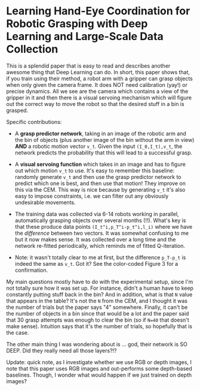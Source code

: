 # Learning Hand-Eye Coordination for Robotic Grasping with Deep Learning and Large-Scale Data Collection

This is a splendid paper that is easy to read and describes another awesome
thing that Deep Learning can do. In short, this paper shows that, if you train
using their method, a robot arm with a gripper can grasp objects when only given
the camera frame. It does NOT need calibration (yay!) or precise dynamics.  All
we see are the camera which contains a view of the gripper in it and then there
is a visual servoing mechanism which will figure out the correct way to move the
robot so that the desired stuff in a bin is grasped.

Specific contributions:

- A **grasp predictor network**, taking in an image of the robotic arm and the
  bin of objects (plus another image of the bin without the arm in view) **AND**
  a robotic motion vector `v_t`. Given the input `(I_0,I_t),v_t`, the network
  predicts the probability that this will lead to a successful grasp.

- A **visual servoing function** which takes in an image and has to figure out
  which motion `v_t` to use. It's easy to remember this baseline: randomly
  generate `v_t` and then use the grasp predictor network to predict which one
  is best, and then use that motion! They improve on this via the CEM. This way
  is nice because by generating `v_t` it's also easy to impose constraints, i.e.
  we can filter out any obviously undesirable movements.

- The training data was collected via 6-14 robots working in parallel,
  automatically grasping objects over several months (!!). What's key is that
  these produce data points `(I_t^i,p_T^i-p_t^i,l_i)` where we have the
  *difference* between two vectors. It was somewhat confusing to me but it now
  makes sense. It was collected over a long time and the network re-fitted
  periodically, which reminds me of fitted Q-iteration.

- Note: it wasn't totally clear to me at first, but the difference `p_T-p_t` is
  indeed the same as `v_t`. Got it? See the color-coded Figure 3 for a
  confirmation.

My main questions mostly have to do with the experimental setup, since I'm not
totally sure how it was set up. For instance, didn't a human have to keep
constantly putting stuff back in the bin? And in addition, what is that `N`
value that appears in the table? It's not the `N` from the CEM, and I thought it
was the number of trials but the paper says "4" somewhere. Finally, it can't be
the number of objects in a bin since that would be a lot and the paper said that
30 grasp attempts was enough to clear the bin (so if `N=40` that doesn't make
sense). Intuition says that it's the number of trials, so hopefully that is the
case.

The other main thing I was wondering about is ... god, their network is SO DEEP.
Did they really need all those layers?!?

Update: quick note, as I investigate whether we use RGB or depth images, I note
that this paper uses RGB images and out-performs some depth-based baselines.
Though, I wonder what would happen if we just trained on depth images?
